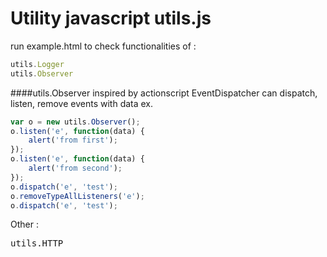 Utility javascript utils.js
====================

run example.html to check functionalities of : 
```javascript
utils.Logger
utils.Observer
```
####utils.Observer
inspired by actionscript EventDispatcher
can dispatch, listen, remove events with data ex.
```javascript
var o = new utils.Observer();
o.listen('e', function(data) {
    alert('from first');
});
o.listen('e', function(data) {
    alert('from second');
});
o.dispatch('e', 'test');
o.removeTypeAllListeners('e');
o.dispatch('e', 'test');
```
<p>Other : </p>
<pre>
utils.HTTP
</pre>